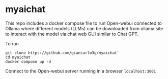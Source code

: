 # myaichat

This repo includes a docker compose file to run Open-webui connected to Ollama where different models (LLMs) can be downloaded from ollama site to interact with the model via chat web GUI similar to Chat GPT.

To run

```
git clone https://github.com/giancarlo3g/myaichat`
cd myaichat
docker compose up -d
```

Connect to the Open-webui server running in a browser
`localhost:3001` 

